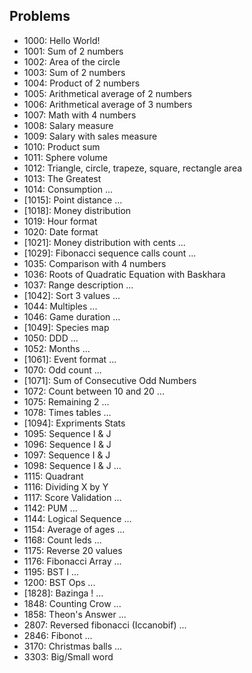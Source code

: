 ## Problems

* 1000: Hello World!
* 1001: Sum of 2 numbers
* 1002: Area of the circle
* 1003: Sum of 2 numbers
* 1004: Product of 2 numbers
* 1005: Arithmetical average of 2 numbers
* 1006: Arithmetical average of 3 numbers
* 1007: Math with 4 numbers
* 1008: Salary measure
* 1009: Salary with sales measure
* 1010: Product sum
* 1011: Sphere volume
* 1012: Triangle, circle, trapeze, square, rectangle area
* 1013: The Greatest
* 1014: Consumption
...
* [1015]: Point distance
...
* [1018]: Money distribution
* 1019: Hour format
* 1020: Date format
* [1021]: Money distribution with cents
...
* [1029]: Fibonacci sequence calls count
...
* 1035: Comparison with 4 numbers
* 1036: Roots of Quadratic Equation with Baskhara
* 1037: Range description
...
* [1042]: Sort 3 values
...
* 1044: Multiples
...
* 1046: Game duration
...
* [1049]: Species map
* 1050: DDD
...
* 1052: Months
...
* [1061]: Event format
...
* 1070: Odd count
...
* [1071]: Sum of Consecutive Odd Numbers
* 1072: Count between 10 and 20
...
* 1075: Remaining 2
...
* 1078: Times tables
...
* [1094]: Expriments Stats
* 1095: Sequence I & J
* 1096: Sequence I & J
* 1097: Sequence I & J
* 1098: Sequence I & J
...
* 1115: Quadrant
* 1116: Dividing X by Y
* 1117: Score Validation
...
* 1142: PUM
...
* 1144: Logical Sequence
...
* 1154: Average of ages
...
* 1168: Count leds
...
* 1175: Reverse 20 values
* 1176: Fibonacci Array
...
* 1195: BST I
...
* 1200: BST Ops
...
* [1828]: Bazinga !
...
* 1848: Counting Crow
...
* 1858: Theon's Answer
...
* 2807: Reversed fibonacci (Iccanobif)
...
* 2846: Fibonot
...
* 3170: Christmas balls
...
* 3303: Big/Small word
